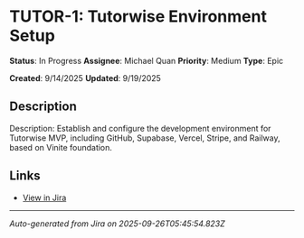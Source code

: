# TUTOR-1: Tutorwise Environment Setup

**Status**: In Progress
**Assignee**: Michael Quan
**Priority**: Medium
**Type**: Epic

**Created**: 9/14/2025
**Updated**: 9/19/2025



## Description
Description: Establish and configure the development environment for Tutorwise MVP, including GitHub, Supabase, Vercel, Stripe, and Railway, based on Vinite foundation.

## Links
- [View in Jira](https://tutorwise.atlassian.net/browse/TUTOR-1)

---
*Auto-generated from Jira on 2025-09-26T05:45:54.823Z*
